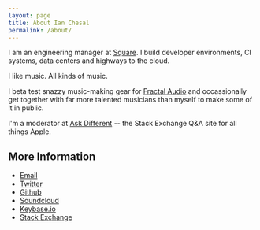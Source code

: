 ```yaml
---
layout: page
title: About Ian Chesal
permalink: /about/
---
```


I am an engineering manager at [Square](https://squareup.com/careers). I build developer environments, CI systems, data centers and highways to the cloud.

I like music. All kinds of music.

I beta test snazzy music-making gear for [Fractal Audio](http://www.fractalaudio.com/) and occassionally get together with far more talented musicians than myself to make some of it in public.

I'm a moderator at [Ask Different](https://apple.stackexchange.com/) -- the Stack Exchange Q&A site for all things Apple.

## More Information

* [Email](mailto:ian@mostlywrong.net)
* [Twitter](https://twitter.com/ircri)
* [Github](https://github.com/ianchesal)
* [Soundcloud](https://soundcloud.com/iaresee)
* [Keybase.io](https://keybase.io/irc)
* [Stack Exchange](https://stackexchange.com/users/95388/ian-c?tab=accounts)

